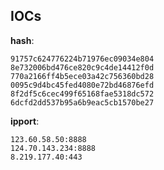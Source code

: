 
## IOCs

__hash__:

```text
91757c624776224b71976ec09034e804
8e732006bd476ce820c9c4de14412f0d
770a2166ff4b5ece03a42c756360bd28
0095c9d4bc45fed4080e72bd46876efd
8f2df5c6cec499f65168fae5318dc572
6dcfd2dd537b95a6b9eac5cb1570be27
```
__ipport__:

```text
123.60.58.50:8888
124.70.143.234:8888
8.219.177.40:443
```